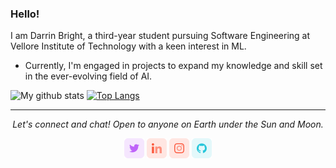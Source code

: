 ### Hello!

I am Darrin Bright, a third-year student pursuing Software Engineering at Vellore Institute of Technology with a keen interest in ML.
- Currently, I'm engaged in projects to expand my knowledge and skill set in the ever-evolving field of AI.
  
![My github stats](https://github-readme-stats.vercel.app/api?username=darrinbright&show_icons=true&theme=tokyonight)
[![Top Langs](https://github-readme-stats.vercel.app/api/top-langs/?username=darrinbright&layout=compact&theme=tokyonight)](https://github.com/darrinbright/github-readme-stats)

<hr>
<p align="center">
  <i>Let's connect and chat! Open to anyone on Earth under the Sun and Moon.</i>
  <p align="center">
      <a href="https://twitter.com/darrin_bright" alt="Twitter"><img src="https://github.com/darrinbright/darrinbright/blob/main/image/twitter.png"></a>
      <a href="https://www.linkedin.com/in/darrinbright/" alt="Linkedin"><img src="https://github.com/darrinbright/darrinbright/blob/main/image/linkedin.png"></a>
      <a href="https://www.instagram.com/darrinbright/" alt="Instagram"><img src="https://github.com/darrinbright/darrinbright/blob/main/image/insta.png"></a>
      <a href="https://github.com/darrinbright" alt="GitHub"><img src="https://github.com/darrinbright/darrinbright/blob/main/image/github.png"></a>
  </p>
</p>
